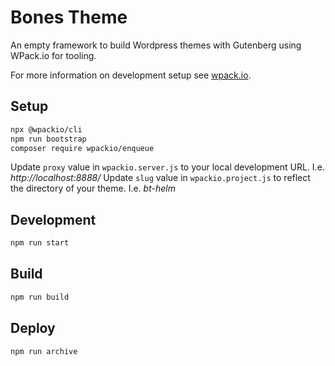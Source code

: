 # Bones Theme
An empty framework to build Wordpress themes with Gutenberg using WPack.io for tooling. 

For more information on development setup see [wpack.io](https://wpack.io/).

## Setup

```bash
npx @wpackio/cli
npm run bootstrap
composer require wpackio/enqueue
```

Update ```proxy``` value in ```wpackio.server.js```  to your local development URL. I.e. *http://localhost:8888/*
Update ```slug``` value in ```wpackio.project.js``` to reflect the directory of your theme. I.e. *bt-helm*

## Development 
```bash
npm run start
```

## Build

```bash
npm run build
```

## Deploy

```bash
npm run archive
```
